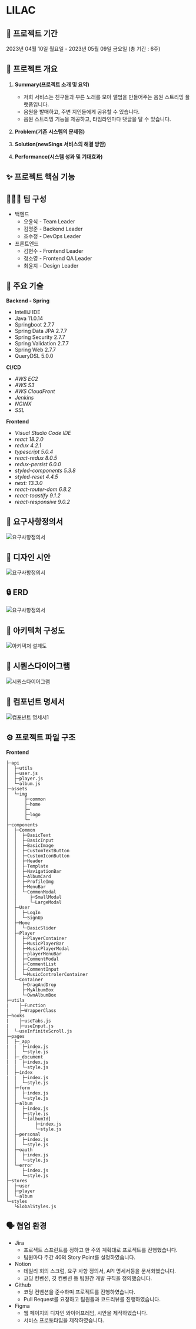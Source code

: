# LILAC

## 📅 프로젝트 기간

2023년 04월 10일 월요일 - 2023년 05월 09일 금요일 (총 기간 : 6주)

## 🌟 프로젝트 개요

1. **Summary(프로젝트 소개 및 요약)**

   - 저희 서비스는 친구들과 부른 노래를 모아 앨범을 만들어주는 음원 스트리밍 플랫폼입니다.
   - 음원을 발매하고, 주변 지인들에게 공유할 수 있습니다.
   - 음원 스트리밍 기능을 제공하고, 타임라인마다 댓글을 달 수 있습니다.

2. **Problem(기존 시스템의 문제점)**

3. **Solution(newSings 서비스의 해결 방안)**

4. **Performance(시스템 성과 및 기대효과)**

## ✨ 프로젝트 핵심 기능

## 🧑🏻‍💻 팀 구성

- 백엔드
  - 오윤식 - Team Leader
  - 김명준 - Backend Leader
  - 조수정 - DevOps Leader
- 프론트엔드
  - 김현수 - Frontend Leader
  - 정소영 - Frontend QA Leader
  - 최윤지 - Design Leader

## 🔨 주요 기술

**Backend - Spring**

- IntelliJ IDE
- Java 11.0.14
- Springboot 2.7.7
- Spring Data JPA 2.7.7
- Spring Security 2.7.7
- Spring Validation 2.7.7
- Spring Web 2.7.7
- QueryDSL 5.0.0

**CI/CD**

- _AWS EC2_
- _AWS S3_
- _AWS CloudFront_
- _Jenkins_
- _NGINX_
- _SSL_

**Frontend**

- _Visual Studio Code IDE_
- _react 18.2.0_
- _redux 4.2.1_
- _typescript 5.0.4_
- _react-redux 8.0.5_
- _redux-persist 6.0.0_
- _styled-components 5.3.8_
- _styled-reset 4.4.5_
- _next: 13.3.0_
- _react-router-dom 6.8.2_
- _react-toastify 9.1.2_
- _react-responsive 9.0.2_

## 📝 요구사항정의서

![요구사항정의서]()

## 💄 디자인 시안

![요구사항정의서]()

## 🔒 ERD

![요구사항정의서](./docs/라일락-ERD.png)

## 📄 아키텍처 구성도

![아키텍처 설계도](./docs/라일락-아키텍쳐설계도.png)

## 📄 시퀀스다이어그램

![시퀀스다이어그램](./docs/라일락-시퀀스다이어그램.png)

## 📄 컴포넌트 명세서

![컴포넌트 명세서1](./assets/Lilac_컴포넌트명세서.png)

## ⚙️ 프로젝트 파일 구조

**Frontend**

```
├─api
│  ├─utils
│  ├─user.js
│  ├─player.js
│  └─album.js
├─assets
│  └─img
│      ├─common
│      ├─home
│      ├─
│      ├─logo
│      └─
├─components
│  ├─Common
│  │  ├─BasicText
│  │  ├─BasicInput
│  │  ├─BasicImage
│  │  ├─CustomTextButton
│  │  ├─CustomIconButton
│  │  ├─Header
│  │  ├─Template
│  │  ├─NavigationBar
│  │  ├─AlbumCard
│  │  ├─ProfileImg
│  │  ├─MenuBar
│  │  └─CommonModal
│  │     ├─SmallModal
│  │     └─LargeModal
│  ├─User
│  │  ├─LogIn
│  │  └─SignUp
│  ├─Home
│  │  └─BasicSlider
│  ├─Player
│  │  ├─PlayerContainer
│  │  ├─MusicPlayerBar
│  │  ├─MusicPlayerModal
│  │  ├─playerMenuBar
│  │  ├─CommentModal
│  │  ├─CommentList
│  │  ├─CommentInput
│  │  └─MusicControlerContainer
│  └─Container
│     ├─DragAndDrop
│     ├─MyAlbumBox
│     └─OwnAlbumBox
├─utils
|	 ├─Function
|	 ├─WrapperClass
├─hooks
|	 ├─useTabs.js
|	 ├─useInput.js
│  └─useInfiniteScroll.js
├─pages
│  ├─_app
|  |  ├─index.js
│  │  └─style.js
│  ├─_document
|  |  ├─index.js
│  │  └─style.js
│  ├─index
|  |  ├─index.js
│  │  └─style.js
│  ├─form
│  │  ├─index.js
│  │  └─style.js
│  ├─album
│  │  ├─index.js
│  │  ├─style.js
│  │  └─[albumId]
│  │       ├─index.js
│  │       └─style.js
│  ├─personal
│  │  ├─index.js
│  │  └─style.js
│  ├─oauth
│  │  ├─index.js
│  │  └─style.js
│  └─error
│     ├─index.js
│     └─style.js
├─stores
│  ├─user
│  ├─player
│  └─album
└─styles
   └GlobalStyles.js
```

## 🗣 협업 환경

- Jira
  - 프로젝트 스프린트를 정하고 한 주의 계획대로 프로젝트를 진행했습니다.
  - 팀원마다 주간 40의 Story Point를 설정하였습니다.
- Notion
  - 데일리 회의 스크럼, 요구 사항 정의서, API 명세서등을 문서화했습니다.
  - 코딩 컨벤션, 깃 컨벤션 등 팀원간 개발 규칙을 정의했습니다.
- Github
  - 코딩 컨벤션을 준수하며 프로젝트를 진행하였습니다.
  - Pull Request를 요청하고 팀원들과 코드리뷰를 진행하였습니다.
- Figma
  - 웹 페이지의 디자인 와이어프레임, 시안을 제작하였습니다.
  - 서비스 프로토타입을 제작하였습니다.
